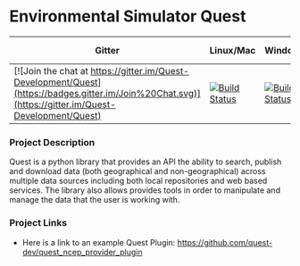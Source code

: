 # Environmental Simulator Quest

| Gitter | Linux/Mac | Windows | Test Coverage | ReadTheDocs |
| --------- | --------- | --------- | ------------- | ------------- |
| [![Join the chat at https://gitter.im/Quest-Development/Quest](https://badges.gitter.im/Join%20Chat.svg)](https://gitter.im/Quest-Development/Quest) | [![Build Status](https://travis-ci.org/erdc/quest.svg?branch=master)](https://travis-ci.org/erdc/quest) | [![Build Status](https://ci.appveyor.com/api/projects/status/e20arxcfrcmb2ylm/branch/master?svg=true)](https://ci.appveyor.com/project/dharhas/quest) | [![Coverage Status](https://coveralls.io/repos/github/erdc/quest/badge.svg)](https://coveralls.io/github/erdc/quest) | [![Documentation Status](https://readthedocs.org/projects/quest/badge/?version=latest)](https://quest.readthedocs.io/en/latest/?badge=latest) |

### Project Description
Quest is a python library that provides an API the ability to search, publish and download data (both geographical and non-geographical) across multiple data sources including both local repositories and web based services. The library also allows provides tools in order to manipulate and manage the data that the user is working with. 

### Project Links
- Here is a link to an example Quest Plugin: https://github.com/quest-dev/quest_ncep_provider_plugin
